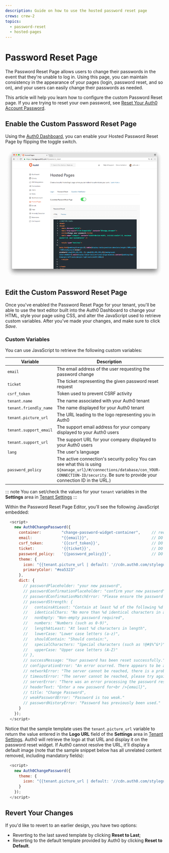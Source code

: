 ```yaml
---
description: Guide on how to use the hosted password reset page
crews: crew-2
topics:
  - password-reset
  - hosted-pages
---
```


# Password Reset Page

The Password Reset Page allows users to change their passwords in the event that they're unable to log in. Using this page, you can maintain consistency in the appearance of your pages (login, password reset, and so on), and your users can easily change their passwords as needed.

This article will help you learn how to configure the custom Password Reset page. If you are trying to reset your own password, see [Reset Your Auth0 Account Password](https://auth0.com/docs/support/reset-account-password).

## Enable the Custom Password Reset Page

Using the [Auth0 Dashboard](${manage_url}/#/password_reset), you can enable your Hosted Password Reset Page by flipping the toggle switch.

![Hosted Password Reset Page](/media/articles/hosted-pages/password-reset.png)

## Edit the Custom Password Reset Page

Once you've enabled the Password Reset Page for your tenant, you'll be able to use the text editor built into the Auth0 Dashboard to change your HTML, style your page using CSS, and alter the JavaScript used to retrieve custom variables. After you've made your changes, and make sure to click _Save_.

### Custom Variables

You can use JavaScript to retrieve the following custom variables:

| Variable | Description |
| - | - |
| `email` | The email address of the user requesting the password change | 
| `ticket` | The ticket representing the given password reset request | 
| `csrf_token` | Token used to prevent CSRF activity | 
| `tenant.name` | The name associated with your Auth0 tenant | 
| `tenant.friendly_name` | The name displayed for your Auth0 tenant | 
| `tenant.picture_url` | The URL leading to the logo representing you in Auth0 | 
| `tenant.support_email` | The support email address for your company displayed to your Auth0 users | 
| `tenant.support_url` | The support URL for your company displayed to your Auth0 users | 
| `lang` | The user's language | 
| `password_policy` | The active connection's security policy You can see what this is using `${manage_url}/#/connections/database/con_YOUR-CONNECTION-ID/security`. Be sure to provide your connection ID in the URL.) | 

::: note
You can set/check the values for your `tenant` variables in the **Settings** area in [Tenant Settings](${manage_url}/#/tenant)
:::

Within the Password Reset Page Editor, you'll see the following JavaScript embedded:

```js
  <script>
    new Auth0ChangePassword({
      container:         "change-password-widget-container",     // required
      email:             "{{email}}",                            // DO NOT CHANGE THIS
      csrf_token:        '{{csrf_token}}',                       // DO NOT CHANGE THIS
      ticket:            '{{ticket}}',                           // DO NOT CHANGE THIS
      password_policy:   '{{password_policy}}',                  // DO NOT CHANGE THIS
      theme: {
        icon: "{{tenant.picture_url | default: '//cdn.auth0.com/styleguide/1.0.0/img/badge.png'}}",
        primaryColor: "#ea5323"
      },
      dict: {
        // passwordPlaceholder: "your new password",
        // passwordConfirmationPlaceholder: "confirm your new password",
        // passwordConfirmationMatchError: "Please ensure the password and the confirmation are the same.",
        // passwordStrength: {
        //   containsAtLeast: "Contain at least %d of the following %d types of characters:",
        //   identicalChars: "No more than %d identical characters in a row (such as, \"%s\" not allowed)",
        //   nonEmpty: "Non-empty password required",
        //   numbers: "Numbers (such as 0-9)",
        //   lengthAtLeast: "At least %d characters in length",
        //   lowerCase: "Lower case letters (a-z)",
        //   shouldContain: "Should contain:",
        //   specialCharacters: "Special characters (such as !@#$%^&*)",
        //   upperCase: "Upper case letters (A-Z)"
        // },
        // successMessage: "Your password has been reset successfully.",
        // configurationError: "An error ocurred. There appears to be a misconfiguration in the form.",
        // networkError: "The server cannot be reached, there is a problem with the network.",
        // timeoutError: "The server cannot be reached, please try again.",
        // serverError: "There was an error processing the password reset.",
        // headerText: "Enter a new password for<br />{email}",
        // title: "Change Password",
        // weakPasswordError: "Password is too weak."
        // passwordHistoryError: "Password has previously been used."
      }
    });
  </script>
```

Notice that the sample template uses the `tenant.picture_url` variable to return the value entered in the **Logo URL** field of the **Settings** area in [Tenant Settings](${manage_url}/#/tenant). Auth0 will retrieve the logo at that URL and display it on the password reset widget. If Auth0 cannot resolve the URL, it'll display a default image (note that the sample snippet below has all unrelated content removed, including mandatory fields):

```js
  <script>
    new Auth0ChangePassword({
      theme: {
        icon: "{{tenant.picture_url | default: '//cdn.auth0.com/styleguide/1.0.0/img/badge.png'}}",
      }
    });
  </script>
```

## Revert Your Changes

If you'd like to revert to an earlier design, you have two options:

* Reverting to the last saved template by clicking **Reset to Last**;
* Reverting to the default template provided by Auth0 by clicking **Reset to Default**.
